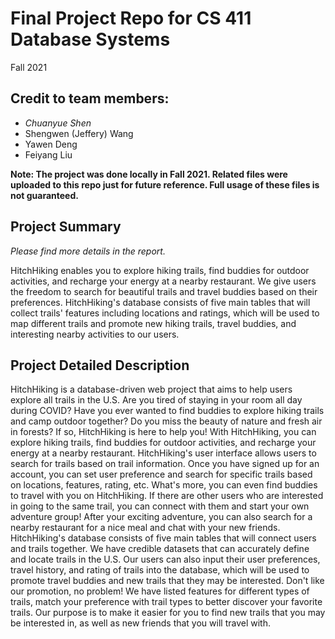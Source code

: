 # Final Project Repo for CS 411 Database Systems
Fall 2021

## Credit to team members:
- _Chuanyue Shen_
- Shengwen (Jeffery) Wang
- Yawen Deng
- Feiyang Liu

**Note: The project was done locally in Fall 2021. Related files were uploaded to this repo just for future reference. Full usage of these files is not guaranteed.**

## Project Summary
_Please find more details in the report._

HitchHiking enables you to explore hiking trails, find buddies for outdoor activities, and recharge your energy at a nearby restaurant. We give users the freedom
to search for beautiful trails and travel buddies based on their preferences. HitchHiking's database consists of five main tables that will collect trails'
features including locations and ratings, which will be used to map different trails and promote new hiking trails, travel buddies, and interesting nearby activities to
our users.

## Project Detailed Description
HitchHiking is a database-driven web project that aims to help users explore all trails in the U.S. Are you tired of staying in your room all day during COVID? Have
you ever wanted to find buddies to explore hiking trails and camp outdoor together? Do you miss the beauty of nature and fresh air in forests? If so, HitchHiking is
here to help you! With HitchHiking, you can explore hiking trails, find buddies for outdoor activities, and recharge your energy at a nearby restaurant.
HitchHiking's user interface allows users to search for trails based on trail information. Once you have signed up for an account, you can set user preference and
search for specific trails based on locations, features, rating, etc. What's more, you can even find buddies to travel with you on HitchHiking. If there are other
users who are interested in going to the same trail, you can connect with them and start your own adventure group! After your exciting adventure, you can also
search for a nearby restaurant for a nice meal and chat with your new friends.
HitchHiking's database consists of five main tables that will connect users and trails together. We have credible datasets that can accurately define and locate
trails in the U.S. Our users can also input their user preferences, travel history, and rating of trails into the database, which will be used to promote travel buddies
and new trails that they may be interested. Don't like our promotion, no problem! We have listed features for different types of trails, match your preference with
trail types to better discover your favorite trails. Our purpose is to make it easier for you to find new trails that you may be interested in, as well as new friends that
you will travel with.